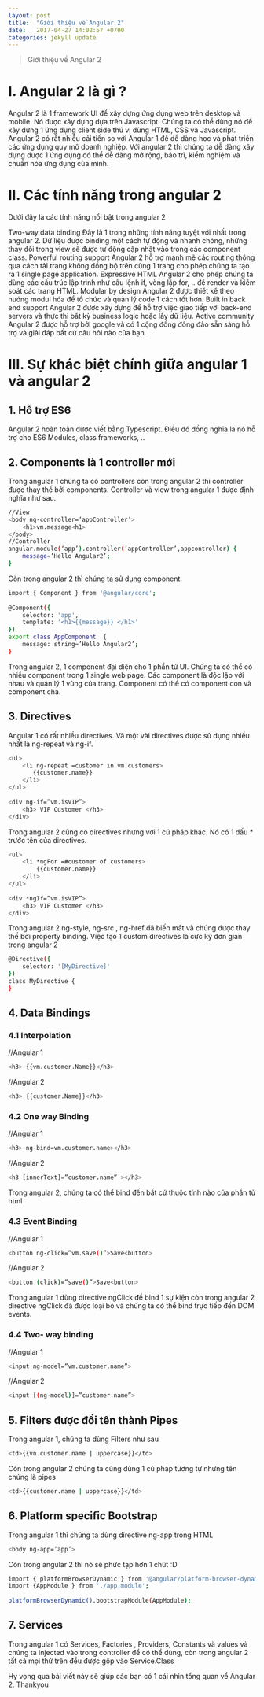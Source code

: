 ```yaml
---
layout: post
title:  "Giới thiệu về Angular 2"
date:   2017-04-27 14:02:57 +0700
categories: jekyll update
---
```

> Giới thiệu về Angular 2

# I. Angular 2 là gì ?
Angular 2 là 1 framework UI để xây dựng ứng dụng web trên desktop và mobile.
Nó được xây dựng dựa trên Javascript. Chúng ta có thể dùng nó để xây dựng 1 ứng dụng client side thú vị dùng HTML, CSS và Javascript.
Angular 2 có rất nhiều cải tiến so với Angular 1 để dễ dàng học và phát triển các ứng dụng quy mô doanh nghiệp.
Với angular 2 thì chúng ta dễ dàng xây dựng được 1 ứng dụng có thể dễ dàng mở rộng, bảo trì, kiểm nghiệm và chuẩn hóa ứng dụng của mình.
# II. Các tính năng trong angular 2
Dưới đây là các tính năng nổi bật trong angular 2

Two-way data binding
Đây là 1 trong những tính năng tuyệt với nhất trong angular 2. Dữ liệu được binding một cách tự động và nhanh chóng, những thay đổi trong view sẽ được tự động cập nhật vào trong các component class.
Powerful routing support
Angular 2 hỗ trợ mạnh mẽ các routing thông qua cách tải trang không đồng bộ trên cùng 1 trang cho phép chúng ta tạo ra 1 single page application.
Expressive HTML
Angular 2 cho phép chúng ta dùng các cấu trúc lập trình như câu lệnh if, vòng lặp for, .. để render và kiểm soát các trang HTML.
Modular by design
Angular 2 được thiết kế theo hướng modul hóa để tổ chức và quản lý code 1 cách tốt hơn.
Built in back end support
Angular 2 được xây dựng để hỗ trợ việc giao tiếp với back-end servers và thực thi bất kỳ business logic hoặc lấy dữ liệu.
Active community
Angular 2 được hỗ trợ bởi google và có 1 cộng đồng đông đảo sẵn sàng hỗ trợ và giải đáp bất cứ câu hỏi nào của bạn.
# III. Sự khác biệt chính giữa angular 1 và angular 2
## 1. Hỗ trợ ES6
Angular 2 hoàn toàn được viết bằng Typescript. Điều đó đồng nghĩa là nó hỗ trợ cho ES6 Modules, class frameworks, ..

## 2. Components là 1 controller mới
Trong angular 1 chúng ta có controllers còn trong angular 2 thì controller được thay thế bởi components.
Controller và view trong angular 1 được định nghĩa như sau.
```bash
//View
<body ng-controller=’appController’>
    <h1>vm.message<h1>
</body>
//Controller
angular.module(‘app’).controller(‘appController’,appcontroller) {
    message=’Hello Angular2’;
}
```
Còn trong angular 2 thì chúng ta sử dụng component.
```bash
import { Component } from '@angular/core';
 
@Component({
    selector: 'app',
    template: '<h1>{{message}} </h1>'
})
export class AppComponent  { 
    message: string=’Hello Angular2’;
}
```
Trong angular 2, 1 component đại diện cho 1 phần tử UI. Chúng ta có thể có nhiều component trong 1 single web page. Các component là độc lập với nhau và quản lý 1 vùng của trang. Component có thể có component con và component cha.

## 3. Directives
Angular 1 có rất nhiều directives. Và một vài directives được sử dụng nhiều nhất là ng-repeat và ng-if.
```bash
<ul>
    <li ng-repeat =customer in vm.customers>
       {{customer.name}}
    </li>
</ul>
 
<div ng-if=”vm.isVIP”>
    <h3> VIP Customer </h3>
</div>
```
Trong angular 2 cũng có directives nhưng với 1 cú pháp khác. Nó có 1 dấu * trước tên của directives.
```bash
<ul>
    <li *ngFor =#customer of customers>
        {{customer.name}}
    </li>
</ul>
 
<div *ngIf=”vm.isVIP”>
    <h3> VIP Customer </h3>
</div>
```
Trong angular 2 ng-style, ng-src , ng-href đã biến mất và chúng được thay thế bởi property binding.
Việc tạo 1 custom directives là cực kỳ đơn giản trong angular 2
```bash
@Directive({
    selector: '[MyDirective]'
})
class MyDirective {
}
```
## 4. Data Bindings
### 4.1 Interpolation
//Angular 1
```bash
<h3> {{vm.customer.Name}}</h3> 
``` 
//Angular 2
```bash
<h3> {{customer.Name}}</h3>
```
### 4.2 One way Binding
//Angular 1
```bash
<h3> ng-bind=vm.customer.name></h3>
```
//Angular 2
```bash
<h3 [innerText]=”customer.name” ></h3>
```
Trong angular 2, chúng ta có thể bind đến bất cứ thuộc tính nào của phần tử html

### 4.3 Event Binding
//Angular 1
```bash
<button ng-click=”vm.save()”>Save<button> 
``` 
//Angular 2
```bash
<button (click)=”save()”>Save<button>
```
Trong angular 1 dùng directive ngClick để bind 1 sự kiện còn trong angular 2 directive ngClick đã được loại bỏ và chúng ta có thể bind trực tiếp đến DOM events.

### 4.4 Two- way binding
//Angular 1
```bash
<input ng-model=”vm.customer.name”> 
``` 
//Angular 2
```bash
<input [(ng-model)]=”customer.name”>
```
## 5. Filters được đổi tên thành Pipes
Trong angular 1, chúng ta dùng Filters như sau
```bash
<td>{{vn.customer.name | uppercase}}</td>
```
Còn trong angular 2 chúng ta cũng dùng 1 cú pháp tương tự nhưng tên chúng là pipes

```bash
<td>{{customer.name | uppercase}}</td>
```
## 6. Platform specific Bootstrap
Trong angular 1 thì chúng ta dùng directive ng-app trong HTML
```bash
<body ng-app=’app’>
```
Còn trong angular 2 thì nó sẽ phức tạp hơn 1 chút :D
```bash
import { platformBrowserDynamic } from '@angular/platform-browser-dynamic';
import {AppModule } from './app.module';
 
platformBrowserDynamic().bootstrapModule(AppModule);
```
## 7. Services
Trong angular 1 có Services, Factories , Providers, Constants và values và chúng ta injected vào trong controller để có thể dùng, còn trong angular 2 tất cả mọi thứ trên đều được gộp vào Service.Class

Hy vọng qua bài viết này sẽ giúp các bạn có 1 cái nhìn tổng quan về Angular 2. Thankyou
